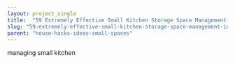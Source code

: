 ```yaml
---
layout: project_single
title:  "59 Extremely Effective Small Kitchen Storage Space Management Ideas To Make Your Life Easier"
slug: "59-extremely-effective-small-kitchen-storage-space-management-ideas-to-make-your-life-easier"
parent: "house-hacks-ideas-small-spaces"
---
```

managing small kitchen